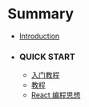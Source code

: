 # Summary

* [Introduction](README.md)
* ### QUICK START
   * [入门教程](docs/getting-started.md)
   * [教程](docs/tutorial.md)
   * [React 编程思想](docs/thinking-in-react.md)

